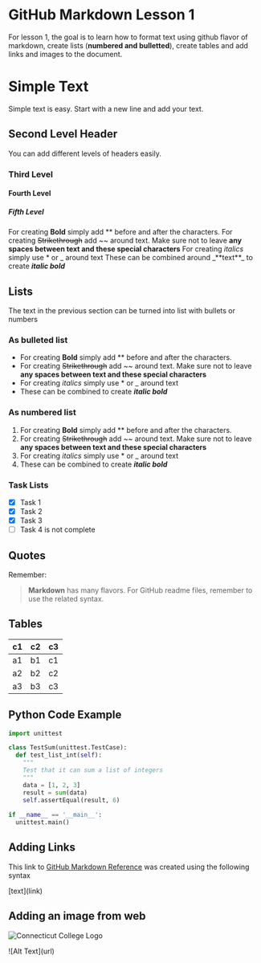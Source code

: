 # GitHub Markdown Lesson 1
For lesson 1, the goal is to learn how to format text using github flavor of markdown, create lists (**numbered and bulletted**), create tables and add links and images to the document.
# Simple Text
Simple text is easy. Start with a new line and add your text.
## Second Level Header
You can add different levels of headers easily.
### Third Level
#### Fourth Level
##### Fifth Level
For creating **Bold** simply add ** before and after the characters.
For creating ~~Strikethrough~~ add ~~ around text. Make sure not to leave **any spaces between text and these special characters**
For creating *italics* simply use * or _ around text
These can be combined around \_\*\*text\*\*\_ to create _**italic bold**_
## Lists
The text in the previous section can be turned into list with bullets or numbers
### As bulleted list
* For creating **Bold** simply add ** before and after the characters.
* For creating ~~Strikethrough~~ add ~~ around text. Make sure not to leave **any spaces between text and these special characters**
* For creating *italics* simply use * or _ around text
* These can be combined to create _**italic bold**_
### As numbered list
1. For creating **Bold** simply add ** before and after the characters.
2. For creating ~~Strikethrough~~ add ~~ around text. Make sure not to leave **any spaces between text and these special characters**
3. For creating *italics* simply use * or _ around text
4. These can be combined to create _**italic bold**_
### Task Lists
- [X] Task 1
- [X] Task 2
- [X] Task 3
- [ ] Task 4 is not complete
## Quotes
Remember:
> **Markdown** has many flavors. For GitHub readme files, remember to use the related syntax.
## Tables
c1|c2|c3
--|--|--
a1|b1|c1
a2|b2|c2
a3|b3|c3
## Python Code Example
```python 
import unittest

class TestSum(unittest.TestCase):
  def test_list_int(self):
    """
    Test that it can sum a list of integers
    """
    data = [1, 2, 3]
    result = sum(data)
    self.assertEqual(result, 6)
    
if __name__ == '__main__':    
  unittest.main()
```
## Adding Links
This link to [GitHub Markdown Reference](https://guides.github.com/features/mastering-markdown/) was created using the following syntax

\[text\]\(link\)
## Adding an image from web
![Connecticut College Logo](https://www.conncoll.edu/media/website-media/visualidentity/images/Seal-Color.jpg)

\!\[Alt Text\]\(url\)
